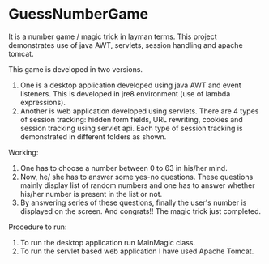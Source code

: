 # GuessNumberGame
It is a number game / magic trick in layman terms. This project demonstrates use of java AWT, servlets, session handling and apache tomcat.

This game is developed in two versions. 
1. One is a desktop application developed using java AWT and event listeners. This is developed in jre8 environment (use of lambda expressions).
2. Another is web application developed using servlets. There are 4 types of session tracking: hidden form fields, URL rewriting, cookies and session tracking using servlet api. Each type of session tracking is demonstrated in different folders as shown.

Working:
1. One has to choose a number between 0 to 63 in his/her mind. 
2. Now, he/ she has to answer some yes-no questions. These questions mainly display list of random numbers and one has to answer whether his/her number is present in the list or not.
3. By answering series of these questions, finally the user's number is displayed on the screen. 
And congrats!! The magic trick just completed.

Procedure to run:
1. To run the desktop application run MainMagic class.
2. To run the servlet based web application I have used Apache Tomcat.  
